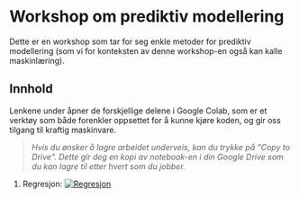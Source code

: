 # Workshop om prediktiv modellering

Dette er en workshop som tar for seg enkle metoder for prediktiv modellering (som vi for konteksten av denne workshop-en også kan kalle maskinlæring).

## Innhold

Lenkene under åpner de forskjellige delene i Google Colab, som er et verktøy som både forenkler oppsettet for å kunne kjøre koden, og gir oss tilgang til kraftig maskinvare. 

> *Hvis du ønsker å lagre arbeidet underveis, kan du trykke på "Copy to Drive". Dette gir deg en kopi av notebook-en i din Google Drive som du kan lagre til etter hvert som du jobber.*

1. Regresjon: [![Regresjon](https://colab.research.google.com/assets/colab-badge.svg)](https://colab.research.google.com/github/eivindlie/ml-workshop-2025/blob/master/notebooks/1-regression.ipynb)